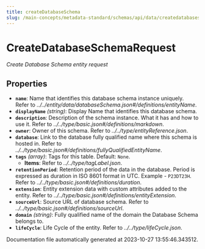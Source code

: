 ```yaml
---
title: createDatabaseSchema
slug: /main-concepts/metadata-standard/schemas/api/data/createdatabaseschema
---
```


# CreateDatabaseSchemaRequest

*Create Database Schema entity request*

## Properties

- **`name`**: Name that identifies this database schema instance uniquely. Refer to *../../entity/data/databaseSchema.json#/definitions/entityName*.
- **`displayName`** *(string)*: Display Name that identifies this database schema.
- **`description`**: Description of the schema instance. What it has and how to use it. Refer to *../../type/basic.json#/definitions/markdown*.
- **`owner`**: Owner of this schema. Refer to *../../type/entityReference.json*.
- **`database`**: Link to the database fully qualified name where this schema is hosted in. Refer to *../../type/basic.json#/definitions/fullyQualifiedEntityName*.
- **`tags`** *(array)*: Tags for this table. Default: `None`.
  - **Items**: Refer to *../../type/tagLabel.json*.
- **`retentionPeriod`**: Retention period of the data in the database. Period is expressed as duration in ISO 8601 format in UTC. Example - `P23DT23H`. Refer to *../../type/basic.json#/definitions/duration*.
- **`extension`**: Entity extension data with custom attributes added to the entity. Refer to *../../type/basic.json#/definitions/entityExtension*.
- **`sourceUrl`**: Source URL of database schema. Refer to *../../type/basic.json#/definitions/sourceUrl*.
- **`domain`** *(string)*: Fully qualified name of the domain the Database Schema belongs to.
- **`lifeCycle`**: Life Cycle of the entity. Refer to *../../type/lifeCycle.json*.


Documentation file automatically generated at 2023-10-27 13:55:46.343512.
